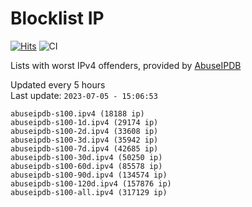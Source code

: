 # Blocklist IP

[![Hits](https://hits.seeyoufarm.com/api/count/incr/badge.svg?url=https%3A%2F%2Fgithub.com%2Fborestad%2Fblocklist-ip%2F&count_bg=%2379C83D&title_bg=%23555555&icon=&icon_color=%23E7E7E7&title=hits&edge_flat=false)](https://hits.seeyoufarm.com)  ![CI](https://img.shields.io/github/workflow/status/borestad/blocklist-ip/CI?style=flat-square)

Lists with worst IPv4 offenders, provided by [AbuseIPDB](https://www.abuseipdb.com/)

<!-- FOOTER-PLACEHOLDER -->
Updated every 5 hours<br>
Last update: `2023-07-05 - 15:06:53`
```
abuseipdb-s100.ipv4 (18188 ip)
abuseipdb-s100-1d.ipv4 (29174 ip)
abuseipdb-s100-2d.ipv4 (33608 ip)
abuseipdb-s100-3d.ipv4 (35942 ip)
abuseipdb-s100-7d.ipv4 (42685 ip)
abuseipdb-s100-30d.ipv4 (50250 ip)
abuseipdb-s100-60d.ipv4 (85578 ip)
abuseipdb-s100-90d.ipv4 (134574 ip)
abuseipdb-s100-120d.ipv4 (157876 ip)
abuseipdb-s100-all.ipv4 (317129 ip)
```
